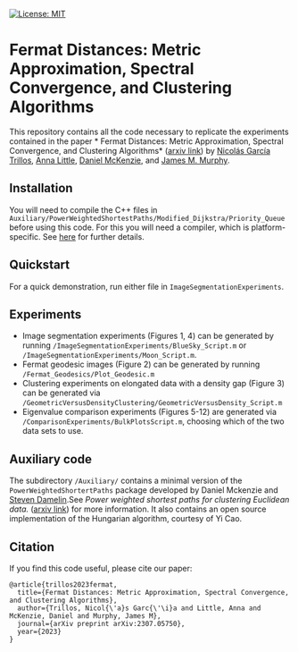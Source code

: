[![License: MIT](https://img.shields.io/badge/License-MIT-yellow.svg)](https://opensource.org/licenses/MIT)
# Fermat Distances: Metric Approximation, Spectral Convergence, and Clustering Algorithms

This repository contains all the code necessary to replicate the experiments contained in the paper * Fermat Distances: Metric Approximation, Spectral Convergence, and Clustering Algorithms* ([arxiv link](https://arxiv.org/pdf/2307.05750)) by [Nicolás García Trillos](https://www.nicolasgarciat.com/), [Anna Little](https://www.anna-little.com/), [Daniel McKenzie](https://danielmckenzie.github.io/), and [James M. Murphy](https://jmurphy.math.tufts.edu/). 

## Installation
You will need to compile the C++ files in ```Auxiliary/PowerWeightedShortestPaths/Modified_Dijkstra/Priority_Queue``` before using this code. For this you will need a compiler, which is platform-specific. See [here](https://www.mathworks.com/support/requirements/supported-compilers.html) for further details.

## Quickstart
For a quick demonstration, run either file in ```ImageSegmentationExperiments```.

## Experiments
 - Image segmentation experiments (Figures 1, 4) can be generated by running ```/ImageSegmentationExperiments/BlueSky_Script.m``` or ```/ImageSegmentationExperiments/Moon_Script.m```.
 - Fermat geodesic images (Figure 2) can be generated by running ```/Fermat_Geodesics/Plot_Geodesic.m```
 - Clustering experiments on elongated data with a density gap (Figure 3) can be generated via ```/GeometricVersusDensityClustering/GeometricVersusDensity_Script.m```
 - Eigenvalue comparison experiments (Figures 5-12) are generated via ```/ComparisonExperiments/BulkPlotsScript.m```, choosing which of the two data sets to use.

## Auxiliary code
The subdirectory ```/Auxiliary/``` contains a minimal version of the ```PowerWeightedShortertPaths``` package developed by Daniel Mckenzie and [Steven Damelin](https://scholar.google.com/citations?hl=en&user=nVqG2rwAAAAJ&view_op=list_works&sortby=pubdate).See *Power weighted shortest paths for clustering Euclidean data.* ([arxiv link](https://arxiv.org/pdf/1905.13345)) for more information.  It also contains an open source implementation of the Hungarian algorithm, courtesy of Yi Cao.  

## Citation
If you find this code useful, please cite our paper:
```
@article{trillos2023fermat,
  title={Fermat Distances: Metric Approximation, Spectral Convergence, and Clustering Algorithms},
  author={Trillos, Nicol{\'a}s Garc{\'\i}a and Little, Anna and McKenzie, Daniel and Murphy, James M},
  journal={arXiv preprint arXiv:2307.05750},
  year={2023}
}
```

